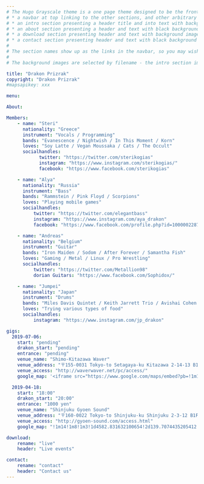```yaml
---
# The Hugo Grayscale theme is a one page theme designed to be the front page to your site.  Its content is populated via the front-matter in content/_index.md.  The page consists of, in order:
# * a navbar at top linking to the other sections, and other arbitrary links
# * an intro section presenting a header title and into text with background image
# * an about section presenting a header and text with black background
# * a download section presenting header and text with background image
# * a contact section presenting header and text with black background
#
# The section names show up as the links in the navbar, so you may wish to rename them if, for example, you're not using it for the purpose suggested by the default section name.
#
# The background images are selected by filename - the intro section image must be named "intro-bg.jpg" and placed in the "static/img/" directory for your site.  Similarly, the downloads section image must be named "downloads-bg.jpg" and placed in the "static/img/" directory for your site.  See the default images in the theme's static directory for file size reference.

title: "Drakon Prizrak"
copyright: "Drakon Prizrak"
#mapsapikey: xxx

menu:

About:

Members:
    - name: "Steri"
      nationality: "Greece"
      instrument: "Vocals / Programming"
      bands: "Evanescence / Nightwish / In This Moment / Korn"
      loves: "Soy Latte / Vegan Moussaka / Cats / The Occult"
      socialhandles:
            twitter: "https://twitter.com/sterikogias"
            instagram: "https://www.instagram.com/sterikogias/"
            facebook: "https://www.facebook.com/sterikogias"

    - name: "Alya"
      nationality: "Russia"
      instrument: "Bass"
      bands: "Rammstein / Pink Floyd / Scorpions"
      loves: "Playing mobile games"
      socialhandles:
          twitter: "https://twitter.com/elegantbass"
          instagram: "https://www.instagram.com/aya_drakon"
          facebook: "https://www.facebook.com/profile.php?id=100000228759105"

    - name: "Andreas"
      nationality: "Belgium"
      instrument: "Guitar"
      bands: "Iron Maiden / Sodom / After Forever / Samantha Fish"
      loves: "Gaming / Metal / Linux / Pro Wrestling"
      socialhandles:
          twitter: "https://twitter.com/Metallion98"
          dorian Guitars: "https://www.facebook.com/Sophidox/"

    - name: "Jumpei"
      nationality: "Japan"
      instrument: "Drums"
      bands: "Miles Davis Quintet / Keith Jarrett Trio / Avishai Cohen Trio"
      loves: "Trying various types of food"
      socialhandles:
          instagram: "https://www.instagram.com/jp_drakon"

gigs:
  2019-07-06:
    start: "pending"
    drakon_start: "pending"
    entrance: "pending"
    venue_name: "Shimo-Kitazawa Waver"
    venue_address: "〒155-0031 Tokyo-to Setagaya-ku Kitazawa 2-14-13 B1F"
    venue_access: "http://waverwaver.net/pc/access/"
    google_map: '<iframe src="https://www.google.com/maps/embed?pb=!1m18!1m12!1m3!1d1362.9408142184493!2d139.66624681586987!3d35.66129378509946!2m3!1f0!2f0!3f0!3m2!1i1024!2i768!4f13.1!3m3!1m2!1s0x6018ee0fc1cbb5ef%3A0xb97bfa62349bbb69!2sWAVER!5e0!3m2!1sen!2sjp!4v1557485744207!5m2!1sen!2sjp" allowfullscreen></iframe>'

  2019-04-18:
    start: "18:00"
    drakon_start: "20:00"
    entrance: "1000 yen"
    venue_name: "Shinjuku Gyoen Sound"
    venue_address: "〒160-0022 Tokyo-to Shinjuku-ku Shinjuku 2-3-12 B1F"
    venue_access: "http://gyoen-sound.com/access.html"
    google_map: "!1m14!1m8!1m3!1d4582.831632100654!2d139.7074435205412!3d35.68804824942547!3m2!1i1024!2i768!4f13.1!3m3!1m2!1s0x60188cc33dd89ead%3A0x3bdd383c615345d8!2z44CSMTYwLTAwMjIg5p2x5Lqs6YO95paw5a6_5Yy65paw5a6_77yS5LiB55uu77yT4oiS77yR77yS!5e0!3m2!1sja!2sjp!4v1557410464030!5m2!1sja!2sjp"

download:
    rename: "live"
    header: "Live events"

contact:
    rename: "contact"
    header: "Contact us"
---
```

